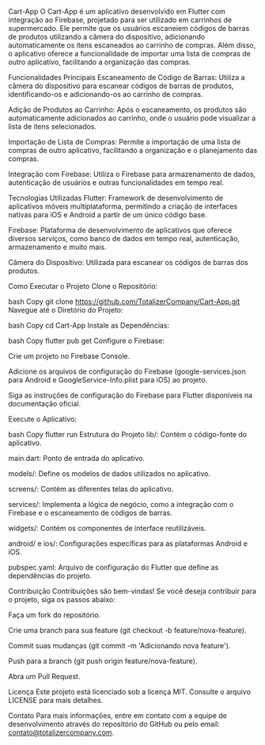 Cart-App
O Cart-App é um aplicativo desenvolvido em Flutter com integração ao Firebase, projetado para ser utilizado em carrinhos de supermercado. Ele permite que os usuários escaneiem códigos de barras de produtos utilizando a câmera do dispositivo, adicionando automaticamente os itens escaneados ao carrinho de compras. Além disso, o aplicativo oferece a funcionalidade de importar uma lista de compras de outro aplicativo, facilitando a organização das compras.

Funcionalidades Principais
Escaneamento de Código de Barras: Utiliza a câmera do dispositivo para escanear códigos de barras de produtos, identificando-os e adicionando-os ao carrinho de compras.

Adição de Produtos ao Carrinho: Após o escaneamento, os produtos são automaticamente adicionados ao carrinho, onde o usuário pode visualizar a lista de itens selecionados.

Importação de Lista de Compras: Permite a importação de uma lista de compras de outro aplicativo, facilitando a organização e o planejamento das compras.

Integração com Firebase: Utiliza o Firebase para armazenamento de dados, autenticação de usuários e outras funcionalidades em tempo real.

Tecnologias Utilizadas
Flutter: Framework de desenvolvimento de aplicativos móveis multiplataforma, permitindo a criação de interfaces nativas para iOS e Android a partir de um único código base.

Firebase: Plataforma de desenvolvimento de aplicativos que oferece diversos serviços, como banco de dados em tempo real, autenticação, armazenamento e muito mais.

Câmera do Dispositivo: Utilizada para escanear os códigos de barras dos produtos.

Como Executar o Projeto
Clone o Repositório:

bash
Copy
git clone https://github.com/TotalizerCompany/Cart-App.git
Navegue até o Diretório do Projeto:

bash
Copy
cd Cart-App
Instale as Dependências:

bash
Copy
flutter pub get
Configure o Firebase:

Crie um projeto no Firebase Console.

Adicione os arquivos de configuração do Firebase (google-services.json para Android e GoogleService-Info.plist para iOS) ao projeto.

Siga as instruções de configuração do Firebase para Flutter disponíveis na documentação oficial.

Execute o Aplicativo:

bash
Copy
flutter run
Estrutura do Projeto
lib/: Contém o código-fonte do aplicativo.

main.dart: Ponto de entrada do aplicativo.

models/: Define os modelos de dados utilizados no aplicativo.

screens/: Contém as diferentes telas do aplicativo.

services/: Implementa a lógica de negócio, como a integração com o Firebase e o escaneamento de códigos de barras.

widgets/: Contém os componentes de interface reutilizáveis.

android/ e ios/: Configurações específicas para as plataformas Android e iOS.

pubspec.yaml: Arquivo de configuração do Flutter que define as dependências do projeto.

Contribuição
Contribuições são bem-vindas! Se você deseja contribuir para o projeto, siga os passos abaixo:

Faça um fork do repositório.

Crie uma branch para sua feature (git checkout -b feature/nova-feature).

Commit suas mudanças (git commit -m 'Adicionando nova feature').

Push para a branch (git push origin feature/nova-feature).

Abra um Pull Request.

Licença
Este projeto está licenciado sob a licença MIT. Consulte o arquivo LICENSE para mais detalhes.

Contato
Para mais informações, entre em contato com a equipe de desenvolvimento através do repositório do GitHub ou pelo email: contato@totalizercompany.com.

